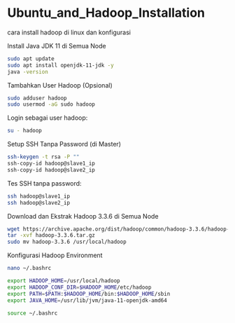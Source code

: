 # Ubuntu_and_Hadoop_Installation
cara install hadoop di linux dan konfigurasi

Install Java JDK 11 di Semua Node

```bash
sudo apt update
sudo apt install openjdk-11-jdk -y
java -version
```

Tambahkan User Hadoop (Opsional)

```bash
sudo adduser hadoop
sudo usermod -aG sudo hadoop
```

Login sebagai user hadoop:
```bash
su - hadoop
```

Setup SSH Tanpa Password (di Master)

```bash
ssh-keygen -t rsa -P ""
ssh-copy-id hadoop@slave1_ip
ssh-copy-id hadoop@slave2_ip
```

Tes SSH tanpa password:

```bash
ssh hadoop@slave1_ip
ssh hadoop@slave2_ip
```

Download dan Ekstrak Hadoop 3.3.6 di Semua Node

```bash
wget https://archive.apache.org/dist/hadoop/common/hadoop-3.3.6/hadoop-3.3.6.tar.gz
tar -xvf hadoop-3.3.6.tar.gz
sudo mv hadoop-3.3.6 /usr/local/hadoop
```

Konfigurasi Hadoop Environment

```bash
nano ~/.bashrc
```

```bash
export HADOOP_HOME=/usr/local/hadoop
export HADOOP_CONF_DIR=$HADOOP_HOME/etc/hadoop
export PATH=$PATH:$HADOOP_HOME/bin:$HADOOP_HOME/sbin
export JAVA_HOME=/usr/lib/jvm/java-11-openjdk-amd64
```


```bash
source ~/.bashrc
```






